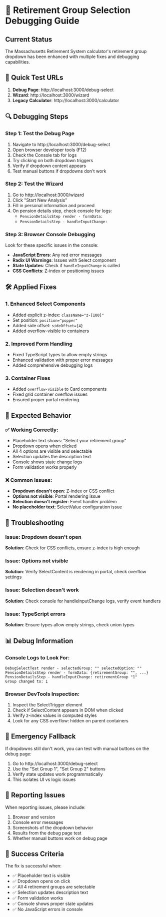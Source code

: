 # 🔧 Retirement Group Selection Debugging Guide

## Current Status
The Massachusetts Retirement System calculator's retirement group dropdown has been enhanced with multiple fixes and debugging capabilities.

## 🚀 **Quick Test URLs**
1. **Debug Page**: http://localhost:3000/debug-select
2. **Wizard**: http://localhost:3000/wizard
3. **Legacy Calculator**: http://localhost:3000/calculator

## 🔍 **Debugging Steps**

### Step 1: Test the Debug Page
1. Navigate to http://localhost:3000/debug-select
2. Open browser developer tools (F12)
3. Check the Console tab for logs
4. Try clicking on both dropdown triggers
5. Verify if dropdown content appears
6. Test manual buttons if dropdowns don't work

### Step 2: Test the Wizard
1. Go to http://localhost:3000/wizard
2. Click "Start New Analysis"
3. Fill in personal information and proceed
4. On pension details step, check console for logs:
   - `PensionDetailsStep render - formData:`
   - `PensionDetailsStep - handleInputChange:`

### Step 3: Browser Console Debugging
Look for these specific issues in the console:
- **JavaScript Errors**: Any red error messages
- **Radix UI Warnings**: Issues with Select component
- **State Updates**: Check if `handleInputChange` is called
- **CSS Conflicts**: Z-index or positioning issues

## 🛠 **Applied Fixes**

### 1. **Enhanced Select Components**
- Added explicit z-index: `className="z-[100]"`
- Set position: `position="popper"`
- Added side offset: `sideOffset={4}`
- Added overflow-visible to containers

### 2. **Improved Form Handling**
- Fixed TypeScript types to allow empty strings
- Enhanced validation with proper error messages
- Added comprehensive debugging logs

### 3. **Container Fixes**
- Added `overflow-visible` to Card components
- Fixed grid container overflow issues
- Ensured proper portal rendering

## 🎯 **Expected Behavior**

### ✅ **Working Correctly:**
- Placeholder text shows: "Select your retirement group"
- Dropdown opens when clicked
- All 4 options are visible and selectable
- Selection updates the description text
- Console shows state change logs
- Form validation works properly

### ❌ **Common Issues:**
- **Dropdown doesn't open**: Z-index or CSS conflict
- **Options not visible**: Portal rendering issue
- **Selection doesn't register**: Event handler problem
- **No placeholder text**: SelectValue configuration issue

## 🔧 **Troubleshooting**

### Issue: Dropdown doesn't open
**Solution**: Check for CSS conflicts, ensure z-index is high enough

### Issue: Options not visible
**Solution**: Verify SelectContent is rendering in portal, check overflow settings

### Issue: Selection doesn't work
**Solution**: Check console for handleInputChange logs, verify event handlers

### Issue: TypeScript errors
**Solution**: Ensure types allow empty strings, check union types

## 📊 **Debug Information**

### Console Logs to Look For:
```
DebugSelectTest render - selectedGroup: "" selectedOption: ""
PensionDetailsStep render - formData: {retirementGroup: "", ...}
PensionDetailsStep - handleInputChange: retirementGroup "1"
Group changed to: 1
```

### Browser DevTools Inspection:
1. Inspect the SelectTrigger element
2. Check if SelectContent appears in DOM when clicked
3. Verify z-index values in computed styles
4. Look for any CSS overflow: hidden on parent containers

## 🚨 **Emergency Fallback**

If dropdowns still don't work, you can test with manual buttons on the debug page:
1. Go to http://localhost:3000/debug-select
2. Use the "Set Group 1", "Set Group 2" buttons
3. Verify state updates work programmatically
4. This isolates UI vs logic issues

## 📝 **Reporting Issues**

When reporting issues, please include:
1. Browser and version
2. Console error messages
3. Screenshots of the dropdown behavior
4. Results from the debug page test
5. Whether manual buttons work on debug page

## 🎉 **Success Criteria**

The fix is successful when:
- ✅ Placeholder text is visible
- ✅ Dropdown opens on click
- ✅ All 4 retirement groups are selectable
- ✅ Selection updates description text
- ✅ Form validation works
- ✅ Console shows proper state updates
- ✅ No JavaScript errors in console
